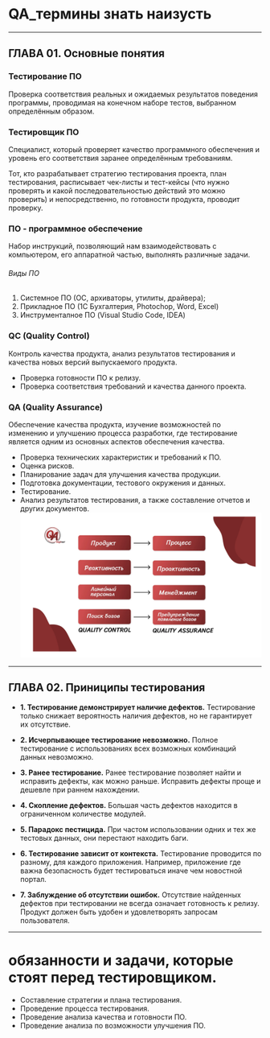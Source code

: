# QA_термины знать наизусть
---

## ГЛАВА 01. Основные понятия

### Тестирование ПО 
Проверка соответствия реальных и ожидаемых результатов поведения программы, проводимая на конечном наборе тестов, выбранном определённым образом.

### Тестировщик ПО 
Специалист, который проверяет качество программного обеспечения и уровень его соответствия заранее определённым требованиям.

Тот, кто разрабатывает стратегию тестирования проекта, план тестирования, расписывает чек-листы и тест-кейсы (что нужно проверять и какой последовательностью действий это можно проверить) и непосредственно, по готовности продукта, проводит проверку.

### ПО - программное обеспечение
Набор инструкций, позволяющий нам взаимодействовать с компьютером, его аппаратной частью, выполнять различные задачи.
###### Виды ПО
1. Системное ПО (ОС, архиваторы, утилиты, драйвера);
2. Прикладное ПО (1С Бухгалтерия, Photochop, Word, Excel)
3. Инструменталное ПО (Visual Studio Code, IDEA)

### QC (Quality Control) 
Контроль качества продукта, анализ результатов тестирования и качества новых версий выпускаемого продукта.
+ Проверка готовности ПО к релизу.
+ Проверка соответствия требований и качества данного проекта.

### QA (Quality Assurance) 
Обеспечение качества продукта, изучение возможностей по изменению и улучшению процесса разработки, где тестирование является одним из основных аспектов обеспечения качества.

+ Проверка технических характеристик и требований к ПО.
+ Оценка рисков.
+ Планирование задач для улучшения качества продукции.
+ Подготовка документации, тестового окружения и данных.
+ Тестирование.
+ Анализ результатов тестирования, а также составление отчетов и других документов.
![QA_QC](/Pictures/QA_QC.png)


---

## ГЛАВА 02. Приниципы тестирования
+ __1. Тестирование демонстрирует наличие дефектов.__
Тестирование только снижает вероятность наличия дефектов, но не гарантирует их отсутствие.

+ __2. Исчерпывающее тестирование невозможно.__
Полное тестирование с использованиях всех возможных комбинаций данных невозможно.


+ __3. Ранее тестирование.__
Ранее тестирование позволяет найти и исправить дефекты, как можно раньше. Исправить дефекты проще и дешевле при раннем нахождении.

+ __4. Скопление дефектов.__
Большая часть дефектов находится в ограниченном количестве модулей.

+ __5. Парадокс пестицида.__
При частом использовании одних и тех же тестовых данных, они перестают находить баги.


+ __6. Тестирование зависит от контекста.__
Тестирование проводится по разному, для каждого приложения. Например, приложение где важна безопасность будет тестироваться иначе чем новостной портал.

+ __7. Заблуждение об отсутствии ошибок.__
Отсутствие найденных дефектов при тестировании не всегда означает готовность к релизу. Продукт должен быть удобен и удовлетворять запросам пользователя.


---



# обязанности и задачи, которые стоят перед тестировщиком.
+ Составление стратегии и плана тестирования.
+ Проведение процесса тестирования.
+ Проведение анализа качества и готовности ПО. 
+ Проведение анализа по возможности улучшения ПО. 

